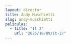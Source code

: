 ```yaml
---
layout: director
title: Andy Muschietti
slug: andy-muschietti
peliculas:
  - title: "It 2"
    url: "2025/10/09/it-2/"
---
```

